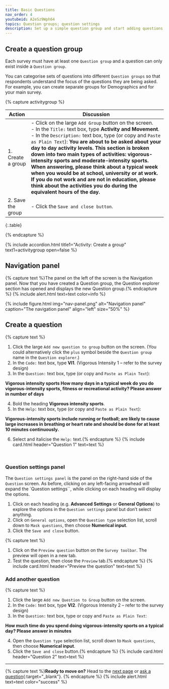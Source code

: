 ```yaml
---
title: Basic Questions
nav_order: 4
youtubeid: A2eSz9Wph64
topics: Question groups; question settings
description: Set up a simple question group and start adding questions.
---
```


## Create a question group

Each survey must have at least one `Question group` and a question can only exist inside a `Question group`.

You can categorise sets of questions into different `Question groups` so that respondents understand the focus of the questions they are being asked. For example, you can create separate groups for Demographics and for your main survey. 

{% capture activitygroup %}

| Action | Discussion |
| -----| ----- |
| 1. Create a group | - Click on the large `Add Group` button on the screen. <br /> - In the `Title:` text box, type **Activity and Movement**. <br /> - In the `Description:` text box, type (or copy and `Paste as Plain Text`): **You are about to be asked about your day to day activity levels. This section is broken down into two main types of activities: vigorous-intensity sports and moderate-intensity sports. When answering, please think about a typical week when you would be at school, university or at work. If you do not work and are not in education, please think about the activities you do during the equivalent hours of the day.** |
| 2. Save the group | - Click the `Save and close button`. |
{:.table}

{% endcapture %}

{% include accordion.html title1="Activity: Create a group" text1=activitygroup open=false %}

## Navigation panel

{% capture text %}The panel on the left of the screen is the Navigation panel.  Now that you have created a Question group, the Question explorer section has opened and displays the new Question group.{% endcapture %}
{% include alert.html text=text color=info %}

{% include figure.html img="nav-panel.png" alt="Navigation panel" caption="The navigation panel" align="left" size="50%" %}

## Create a question

{% capture text %}
1.	Click the large `Add new question to group` button on the screen. (You could alternatively click the `plus` symbol beside the `Question group` name in the `Question explorer`.)
2.	In the `Code:` text box, type **VI1**. (Vigorous Intensity 1 – refer to the survey design)
3.	In the `Question:` text box, type (or copy and `Paste as Plain Text`):

**Vigorous intensity sports
How many days in a typical week do you do vigorous-intensity sports, fitness or recreational activity?
Please answer in number of days**

4.	Bold the heading **Vigorous intensity sports**.
5.	In the `Help:` text box, type (or copy and `Paste as Plain Text`):

**Vigorous-intensity sports include running or football; are likely to cause large increases in breathing or heart rate and should be done for at least 10 minutes continuously.**

6.	Select and italicise the `Help:` text.{% endcapture %}
{% include card.html header="Question 1" text=text %}

 
### Question settings panel

The `Question settings panel` is the panel on the right-hand side of the `Question` screen.  As before, clicking on any left-facing arrowhead will expand the `Question settings``, while clicking on each heading will display the options.
1.	Click on each heading (e.g. **Advanced Settings** or **General Options**) to explore the options in the `Question settings` panel but don’t select anything.
2.	Click on `General options`, open the `Question type` selection list, scroll down to `Mask questions`, then choose **Numerical input**.
3.	Click the `Save and close` button.

{% capture text %}
1.	Click on the `Preview question` button on the `Survey toolbar`.  The preview will open in a new tab.
2.	Test the question, then close the `Preview` tab.{% endcapture %}
{% include card.html header="Preview the question" text=text %}

### Add another question

{% capture text %}
1.	Click the large `Add new Question to Group` button on the screen.
2.	In the `Code:` text box, type **VI2**. (Vigorous Intensity 2 – refer to the survey design)
3.	In the `Question:` text box, type or copy and `Paste as Plain Text`:

**How much time do you spend doing vigorous-intensity sports on a typical day?
Please answer in minutes**

4.	Open the `Question type` selection list, scroll down to `Mask questions`, then choose **Numerical input**.
5.	Click the `Save and close` button.{% endcapture %}
{% include card.html header="Question 2" text=text %}

---

{% capture text %}**Ready to move on?** Head to the [next page](3-conditions.html) or [ask a question](https://griffithu.padlet.org/y_banens1/gli5hpobgpzwcuym){:target="_blank"}. {% endcapture %}
{% include alert.html text=text color="success" %}